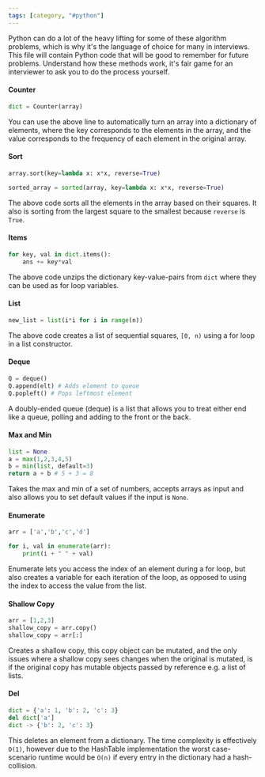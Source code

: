 ```yaml
---
tags: [category, "#python"]
---
```


Python can do a lot of the heavy lifting for some of these algorithm problems, which is why it's the language of choice for many in interviews. This file will contain Python code that will be good to remember for future problems. Understand how these methods work, it's fair game for an interviewer to ask you to do the process yourself.

#### Counter
```python
dict = Counter(array)
```
You can use the above line to automatically turn an array into a dictionary of elements, where the key corresponds to the elements in the array, and the value corresponds to the frequency of each element in the original array.

#### Sort
```python
array.sort(key=lambda x: x*x, reverse=True)

sorted_array = sorted(array, key=lambda x: x*x, reverse=True)
```
The above code sorts all the elements in the array based on their squares. It also is sorting from the largest square to the smallest because `reverse` is `True`.

#### Items
```python
for key, val in dict.items():
	ans += key*val
```
The above code unzips the dictionary key-value-pairs from `dict` where they can be used as for loop variables. 

#### List
```python
new_list = list(i*i for i in range(n))
```
The above code creates a list of sequential squares, `[0, n)` using a for loop in a list constructor. 

#### Deque 
```python
Q = deque()
Q.append(elt) # Adds element to queue
Q.popleft() # Pops leftmost element
```
A doubly-ended queue (deque) is a list that allows you to treat either end like a queue, polling and adding to the front or the back.

#### Max and Min
```python
list = None
a = max(1,2,3,4,5)
b = min(list, default=3)
return a + b # 5 + 3 = 8
```
Takes the max and min of a set of numbers, accepts arrays as input and also allows you to set default values if the input is `None`.
#### Enumerate
```python
arr = ['a','b','c','d']

for i, val in enumerate(arr):
	print(i + " " + val)
```
Enumerate lets you access the index of an element during a for loop, but also creates a variable for each iteration of the loop, as opposed to using the index to access the value from the list. 

#### Shallow Copy
```python
arr = [1,2,3]
shallow_copy = arr.copy()
shallow_copy = arr[:]
```
Creates a shallow copy, this copy object can be mutated, and the only issues where a shallow copy sees changes when the original is mutated, is if the original copy has mutable objects passed by reference e.g. a list of lists. 

#### Del
```python
dict = {'a': 1, 'b': 2, 'c': 3}
del dict['a']
dict -> {'b': 2, 'c': 3}
```
This deletes an element from a dictionary. The time complexity is effectively `O(1)`, however due to the HashTable implementation the worst case-scenario runtime would be `O(n)` if every entry in the dictionary had a hash-collision. 